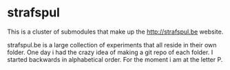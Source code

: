 strafspul
=========

This is a cluster of submodules that make up the http://strafspul.be website.

strafspul.be is a large collection of experiments that all reside in their own folder.
One day i had the crazy idea of making a git repo of each folder. I started backwards in alphabetical order. For the moment i am at the letter P.
